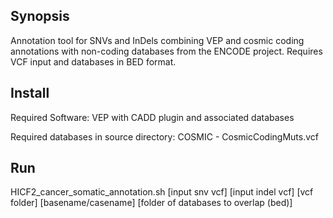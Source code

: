 ## Synopsis

Annotation tool for SNVs and InDels combining VEP and cosmic coding annotations with non-coding databases from the ENCODE project. Requires VCF input and databases in BED format.

## Install

Required Software:
VEP with CADD plugin and associated databases

Required databases in source directory:
COSMIC - CosmicCodingMuts.vcf

## Run

HICF2_cancer_somatic_annotation.sh [input snv vcf] [input indel vcf] [vcf folder] [basename/casename] [folder of databases to overlap (bed)]

   